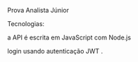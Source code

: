 Prova Analista Júnior

Tecnologias:

a API é escrita em JavaScript com Node.js

login usando autenticação JWT .


